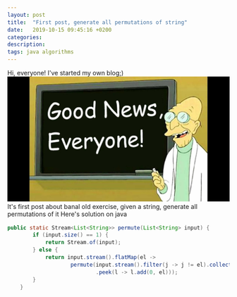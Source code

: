 ```yaml
---
layout: post
title:  "First post, generate all permutations of string"
date:   2019-10-15 09:45:16 +0200
categories: 
description: 
tags: java algorithms
---
```

Hi, everyone! I've started my own blog;)
![test](/assets/img/good_news_everyone.jpg)
It's first post about banal old exercise, given a string, generate all permutations of it
Here's solution on java
```java
public static Stream<List<String>> permute(List<String> input) {
        if (input.size() == 1) {
            return Stream.of(input);
        } else {
            return input.stream().flatMap(el ->
                    permute(input.stream().filter(j -> j != el).collect(toList()))
                            .peek(l -> l.add(0, el)));
        }
    }
```

